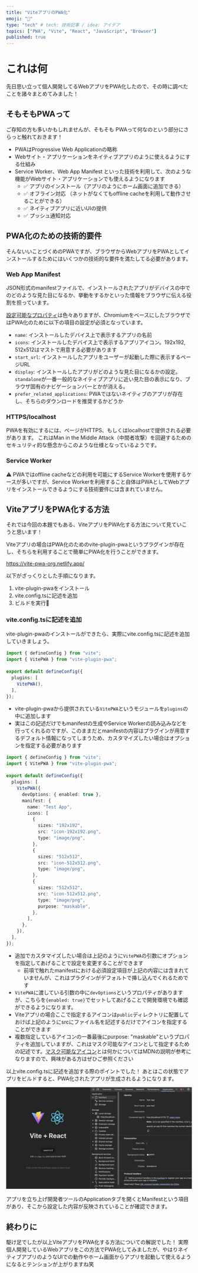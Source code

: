 ```yaml
---
title: "ViteアプリのPWA化"
emoji: "📱"
type: "tech" # tech: 技術記事 / idea: アイデア
topics: ["PWA", "Vite", "React", "JavaScript", "Browser"]
published: true
---
```


# これは何

先日思い立って個人開発してるWebアプリをPWA化したので、その時に調べたことを諸々まとめてみました！


## そもそもPWAって

ご存知の方も多いかもしれませんが、そもそも PWAって何なのという部分にさらっと触れておきます！

- PWAはProgressive Web Applicationの略称
- Webサイト・アプリケーションをネイティブアプリのように使えるようにする仕組み
- Service Worker、Web App Manifest といった技術を利用して、次のような機能がWebサイト・アプリケーションでも使えるようになります
  - ✅ アプリのインストール（アプリのようにホーム画面に追加できる）
  - ✅ オフライン対応 （ネットがなくてもoffline cacheを利用して動作させることができる）
  - ✅ ネイティブアプリに近いUIの提供
  - ✅ プッシュ通知対応

## PWA化のための技術的要件

そんないいことづくめのPWAですが、ブラウザからWebアプリをPWAとしてインストールするためにはいくつかの技術的な要件を満たしてる必要があります。

### Web App Manifest

JSON形式のmanifestファイルで、インストールされたアプリがデバイスの中でのどのような見た目になるか、挙動をするかといった情報をブラウザに伝える役割を担っています。

[設定可能なプロパティ](https://developer.mozilla.org/en-US/docs/Web/Manifest)は色々ありますが、ChromiumをベースにしたブラウザではPWA化のために以下の項目の設定が必須となっています。

- `name`: インストールしたデバイス上で表示するアプリの名前
- `icons`: インストールしたデバイス上で表示するアプリアイコン。192x192, 512x512はマストで用意する必要があります
- `start_url`: インストールしたアプリをユーザーが起動した際に表示するページURL
- `display`: インストールしたアプリがどのような見た目になるかの設定。`standalone`が一番一般的なネイティブアプリに近い見た目の表示になり、ブラウザ固有のナビゲーションバーとかが消える。
- `prefer_related_applications`: PWAではないネイティブのアプリが存在し、そちらのダウンロードを推奨するかどうか

### HTTPS/localhost

PWAを有効にするには、ページがHTTPS、もしくはlocalhostで提供される必要があります。
これはMan in the Middle Attack（中間者攻撃）を回避するためのセキュリティ的な懸念からこのような仕様となっているようです。

### Service Worker

⚠️ PWAではoffline cacheなどの利用を可能にするService Workerを使用するケースが多いですが、Service Workerを利用すること自体はPWAとしてWebアプリをインストールできるようにする技術要件には含まれていません。

## ViteアプリをPWA化する方法

それでは今回の本題でもある、ViteアプリをPWA化する方法について見ていこうと思います！

Viteアプリの場合はPWA化のためのvite-plugin-pwaというプラグインが存在し、そちらを利用することで簡単にPWA化を行うことができます。

https://vite-pwa-org.netlify.app/

以下がざっくりとした手順になります。

1. vite-plugin-pwaをインストール
2. vite.config.tsに記述を追加
3. ビルドを実行🚀

### vite.config.tsに記述を追加

vite-plugin-pwaのインストールができたら、実際にvite.config.tsに記述を追加していきましょう。

```typescript
import { defineConfig } from "vite";
import { VitePWA } from "vite-plugin-pwa";

export default defineConfig({
  plugins: [
    VitePWA(),
  ],
});
```

- vite-plugin-pwaから提供されている`VitePWA`というモジュールを`plugins`の中に追加します
- 実はこの記述だけでもmanifestの生成やService Workerの読み込みなどを行ってくれるのですが、このままだとmanifestの内容はプラグインが用意するデフォルト情報になってしまうため、カスタマイズしたい場合はオプションを指定する必要があります

```typescript
import { defineConfig } from "vite";
import { VitePWA } from "vite-plugin-pwa";

export default defineConfig({
  plugins: [
    VitePWA({
      devOptions: { enabled: true },
      manifest: {
        name: "Test App",
        icons: [
          {
            sizes: "192x192",
            src: "icon-192x192.png",
            type: "image/png",
          },
          {
            sizes: "512x512",
            src: "icon-512x512.png",
            type: "image/png",
          },
          {
            sizes: "512x512",
            src: "icon-512x512.png",
            type: "image/png",
            purpose: "maskable",
          },
        ],
      },
    }),
  ],
});

```
- 追加でカスタマイズしたい場合は上記のように`VitePWA`の引数にオプションを指定してあげることで設定を変更することができます
  - 前項で触れたmanifestにおける必須設定項目が上記の内容には含まれていませんが、これはプラグインがデフォルトで挿し込んでくれるためです
- `VitePWA`に渡している引数の中に`devOptions`というプロパティがありますが、こちらを`{enabled: true}`でセットしてあげることで開発環境でも確認ができるようになります。
- Viteアプリの場合ここで指定するアイコンは`public`ディレクトリに配置しておけば上記のようにsrcにファイル名を記述するだけでアイコンを指定することができます
- 複数指定しているアイコンの一番最後にpurpose: "maskable"というプロパティを追加していますが、これはマスク可能なアイコンとして指定するための記述です。[マスク可能なアイコン](https://developer.mozilla.org/ja/docs/Web/Manifest#maskable_icon)とは何かについてはMDNの説明が参考になりますので、興味がある方はぜひご参照ください

以上vite.config.tsに記述を追加する際のポイントでした！
あとはこの状態でアプリをビルドすると、PWA化されたアプリが生成されるようになります。

![ブラウザ上での確認](./images/vite_pwa.png)

アプリを立ち上げ開発者ツールのApplicationタブを開くとManifestという項目があり、そこから設定した内容が反映されていることが確認できます。

## 終わりに

駆け足でしたが以上ViteアプリをPWA化する方法についての解説でした！
実際個人開発しているWebアプリをこの方法でPWA化してみましたが、やはりネイティブアプリのようなUIでの動作やホーム画面からアプリを起動して使えるようになるとテンションが上がりますね笑
